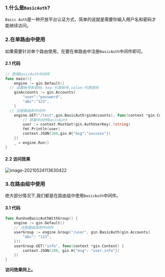 ### 1.什么是`BasicAuth`?

`Basic Auth`是一种开放平台认证方式，简单的说就是需要你输入用户名和密码才能继续访问。

### 2.在单路由中使用

​	如果需要针对单个路由使用，在要在单路由中注册`BasicAuth`中间件即可。

#### 2.1 **代码**

```go
// 使用BasicAuth中间件
func main(){
	engine := gin.Default()
  // 设置账号和密码，key:代表账号,value:代表密码
	ginAccounts := gin.Accounts{
		"user":"password",
		"abc":"123",
	}
  // 注册路由和中间件
	engine.GET("/test",gin.BasicAuth(ginAccounts), func(context *gin.Context) {
		// 获取中间件BasicAuth
		user := context.MustGet(gin.AuthUserKey).(string)
		fmt.Println(user)
		context.JSON(200,gin.H{"msg":"success"})
	}) 
	_ = engine.Run()
}
```

#### 2.2 访问效果

![image-20210524113630422](https://go.liuqh.icu/img/20210524113630.png)

### 3.在路由组中使用

绝大部分情况下,我们都是在路由组中使用`BasicAuth`中间件。

#### 3.1 代码

```go
func RunUseBasicAuthWithGroup() {
	engine := gin.Default()
	// 注册路由组和中间件
	userGroup := engine.Group("/user", gin.BasicAuth(gin.Accounts{
		"abc": "123",
	}))
	userGroup.GET("info", func(context *gin.Context) {
		context.JSON(200, gin.H{"msg": "user.info"})
	})
}
```

 **访问效果同上。**

